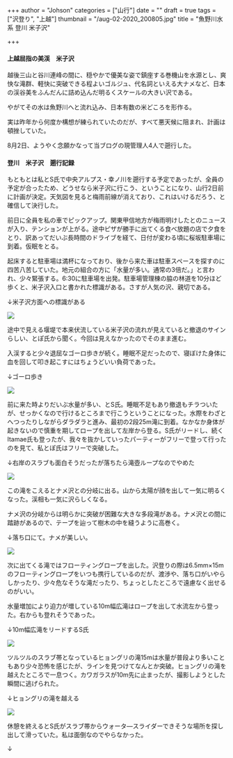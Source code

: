 +++
author = "Johson"
categories = ["山行"]
date = ""
draft = true
tags = ["沢登り", "上越"]
thumbnail = "/aug-02-2020_200805.jpg"
title = "魚野川水系 登川 米子沢"

+++
#### 上越屈指の美渓　米子沢

越後三山と谷川連峰の間に、穏やかで優美な姿で鎮座する巻機山を水源とし、爽快な滝群、軽快に突破できる程よいゴルジュ、代名詞といえる大ナメなど、日本の渓谷美をふんだんに詰め込んだ明るくスケールの大きい沢である。

やがてその水は魚野川へと流れ込み、日本有数の米どころを形作る。

実は昨年から何度か構想が練られていたのだが、すべて悪天候に阻まれ、計画は頓挫していた。

8月2日、ようやく念願かなって当ブログの現管理人4人で遡行した。

#### 登川　米子沢　遡行記録

もともとは私とS氏で中央アルプス・幸ノ川を遡行する予定であったが、全員の予定が合ったため、どうせなら米子沢に行こう、ということになり、山行2日前に計画が決定。天気図を見ると梅雨前線が消えており、これはいけるだろう、と確信して決行した。

前日に全員を私の車でピックアップ。関東甲信地方が梅雨明けしたとのニュースが入り、テンションが上がる。途中ピザが勝手に出てくる食べ放題の店で夕食をとり、訳あってだいぶ長時間のドライブを経て、日付が変わる頃に桜坂駐車場に到着。仮眠をとる。

起床すると駐車場は満杯になっており、後から来た車は駐車スペースを探すのに四苦八苦していた。地元の組合の方に「水量が多い。通常の3倍だ。」と言われ、少々緊張する。6:30に駐車場を出発。駐車場管理棟の脇の林道を10分ほど歩くと、米子沢入口と書かれた標識がある。さすが人気の沢、親切である。

↓米子沢方面への標識がある

![](/img/dscn9187.JPG)

途中で見える堰堤で本来伏流している米子沢の流れが見えていると撤退のサインらしい、とぽ氏から聞く。今回は見えなかったのでそのまま進む。

入渓すると少々退屈なゴーロ歩きが続く。睡眠不足だったので、寝ぼけた身体に血を回して叩き起こすにはちょうどいい負荷であった。

↓ゴーロ歩き

![](/img/aug-02-2020_200807.jpg)

前に来た時よりだいぶ水量が多い、とS氏。睡眠不足もあり撤退もチラついたが、せっかくなので行けるところまで行こうということになった。水際をわざとへつったりしながらダラダラと進み、最初の2段25m滝に到着。なかなか身体が起きないので慎重を期してロープを出して左岸から登る。S氏がリードし、続くItamae氏も登ったが、我々を抜かしていったパーティーがフリーで登って行ったのを見て、私とぽ氏はフリーで突破した。

↓右岸のスラブも面白そうだったが落ちたら滝壺ループなのでやめた

![](/img/dscn9192.JPG)

この滝をこえるとナメ沢との分岐に出る。山から太陽が顔を出して一気に明るくなった。渓相も一気に沢らしくなる。

ナメ沢の分岐からは明らかに突破が困難な大きな多段滝がある。ナメ沢との間に踏跡があるので、テープを辿って樹木の中を縫うように高巻く。

↓落ち口にて。ナメが美しい。

![](/img/dscn9194.JPG)

次に出てくる滝ではフローティングロープを出した。沢登りの際は6.5mm×15mのフローティングロープをいつも携行しているのだが、渡渉や、落ち口がいやらしかったり、少々危なそうな滝だったり、ちょっとしたところで遠慮なく出せるのがいい。

水量増加により迫力が増している10m幅広滝はロープを出して水流左から登った。右からも登れそうであった。

↓10m幅広滝をリードするS氏

![](/img/dscn9202.JPG)

ツルツルのスラブ帯となっているヒョングリの滝15mは水量が普段より多いこともあり少々恐怖を感じたが、ラインを見つけてなんとか突破。ヒョングリの滝を越えたところで一息つく。カワガラスが10m先に止まったが、撮影しようとした瞬間に逃げられた。

↓ヒョングリの滝を越える

![](/img/dscn9203.JPG)

休憩を終えるとS氏がスラブ帯からウォータ―スライダーできそうな場所を探し出して滑っていた。私は面倒なのでやらなかった。

↓